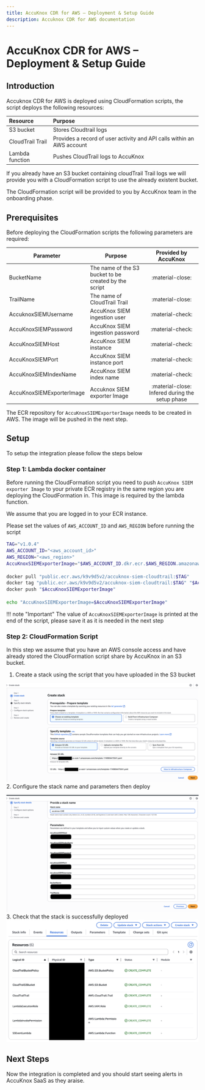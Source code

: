 ```yaml
---
title: AccuKnox CDR for AWS – Deployment & Setup Guide
description: Accuknox CDR for AWS documentation
---
```


# AccuKnox CDR for AWS – Deployment & Setup Guide

## **Introduction**
Accuknox CDR for AWS is deployed using CloudFormation scripts, the script deploys the following resources:

| Resource    | Purpose |
| :-------- | :------- |
| S3 bucket | Stores Cloudtrail logs |
| CloudTrail Trail | Provides a record of user activity and API calls within an AWS account |
| Lambda function | Pushes CloudTrail logs to AccuKnox |

If you already have an S3 bucket containing cloudTrail Trail logs we will provide you with a CloudFormation script to use the already existent bucket.

The CloudFormation script will be provided to you by AccuKnox team in the onboarding phase.

## **Prerequisites**
Before deploying the CloudFormation scripts the following parameters are required:

|Parameter|Purpose|Provided by AccuKnox|
|---|---|:---:|
|BucketName| The name of the S3 bucket to be created by the script| :material-close: |
|TrailName| The name of CloudTrail Trail| :material-close: |
|AccuknoxSIEMUsername|AccuKnox SIEM ingestion user| :material-check: |
|AccuKnoxSIEMPassword|AccuKnox SIEM ingestion password| :material-check: |
|AccuKnoxSIEMHost|AccuKnox SIEM instance| :material-check: |
|AccuKnoxSIEMPort|AccuKnox SIEM instance port| :material-check: |
|AccuKnoxSIEMIndexName|AccuKnox SIEM index name| :material-check: |
|AccuKnoxSIEMExporterImage|Accuknox SIEM exporter Image| :material-close:  Infered during the setup phase|

The ECR repository for `AccuKnoxSIEMExporterImage` needs to be created in AWS. The image will be pushed in the next step.
## **Setup**

To setup the integration please follow the steps below

### **Step 1: Lambda docker container**

Before running the CloudFormation script you need to push `AccuKnox SIEM exporter Image` to your private ECR registry in the same region you are deploying the CloudFormation in.
This image is required by the lambda function.

We assume that you are logged in to your ECR instance.

Please set the values of `AWS_ACCOUNT_ID` and `AWS_REGION` before running the script

```bash
TAG="v1.0.4"
AWS_ACCOUNT_ID="<aws_account_id>"
AWS_REGION="<aws_region>"
AccuKnoxSIEMExporterImage="$AWS_ACCOUNT_ID.dkr.ecr.$AWS_REGION.amazonaws.com/default/accuknox-siem-cloudtrail:$TAG"

docker pull "public.ecr.aws/k9v9d5v2/accuknox-siem-cloudtrail:$TAG"
docker tag "public.ecr.aws/k9v9d5v2/accuknox-siem-cloudtrail:$TAG" "$AccuKnoxSIEMExporterImage"
docker push "$AccuKnoxSIEMExporterImage"

echo "AccuKnoxSIEMExporterImage=$AccuKnoxSIEMExporterImage"
```

!!! note "Important"
    The value of `AccuKnoxSIEMExporterImage` is printed at the end of the script, please save it as it is needed in the next step

### **Step 2: CloudFormation Script**

In this step we assume that you have an AWS console access and have already stored the CloudFormation script share by AccuKnox in an S3 bucket.

1. Create a stack using the script that you have uploaded in the S3 bucket

![](images/aws-cdr-onboarding-1.png)
2. Configure the stack name and parameters then deploy

![](images/aws-cdr-onboarding-2.png)
3. Check that the stack is successfully deployed
![](images/aws-cdr-onboarding-3.png)

## **Next Steps**

Now the integration is completed and you should start seeing alerts in AccuKnox SaaS as they araise.

